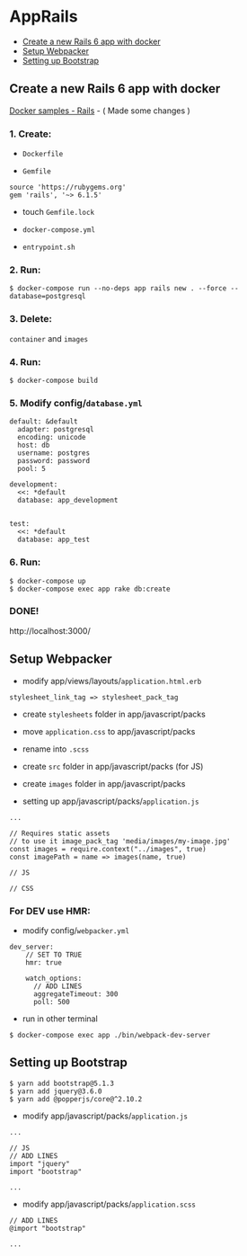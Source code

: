 # AppRails
- [Create a new Rails 6 app with docker](#create-a-new-rails-6-app-with-docker)
- [Setup Webpacker](#setup-webpacker)
- [Setting up Bootstrap](#setting-up-bootstrap)

## Create a new Rails 6 app with docker

[Docker samples - Rails](https://docs.docker.com/samples/rails/) - ( Made some changes )

### 1. Create:
- `Dockerfile`

- `Gemfile`
```
source 'https://rubygems.org'
gem 'rails', '~> 6.1.5'
```

- touch `Gemfile.lock`

- `docker-compose.yml`

- `entrypoint.sh`

### 2. Run:
```
$ docker-compose run --no-deps app rails new . --force --database=postgresql
```
### 3. Delete:
`container` and `images`
### 4. Run:
```
$ docker-compose build
```

### 5. Modify config/`database.yml`
```
default: &default
  adapter: postgresql
  encoding: unicode
  host: db
  username: postgres
  password: password
  pool: 5

development:
  <<: *default
  database: app_development


test:
  <<: *default
  database: app_test
```

### 6. Run:
```
$ docker-compose up
$ docker-compose exec app rake db:create
```

### DONE!
http://localhost:3000/

## Setup Webpacker

- modify app/views/layouts/`application.html.erb`
```
stylesheet_link_tag => stylesheet_pack_tag
```

- create `stylesheets` folder in app/javascript/packs
- move `application.css` to app/javascript/packs
- rename into `.scss`

- create `src` folder in app/javascript/packs (for JS)
- create `images` folder in app/javascript/packs

- setting up app/javascript/packs/`application.js`

```
...

// Requires static assets
// to use it image_pack_tag 'media/images/my-image.jpg'
const images = require.context("../images", true)
const imagePath = name => images(name, true)

// JS

// CSS
```

### For DEV use HMR:
- modify config/`webpacker.yml`
```
dev_server:
    // SET TO TRUE
    hmr: true

    watch_options: 
      // ADD LINES
      aggregateTimeout: 300
      poll: 500
```

- run in other terminal
```
$ docker-compose exec app ./bin/webpack-dev-server
```

## Setting up Bootstrap

```
$ yarn add bootstrap@5.1.3
$ yarn add jquery@3.6.0
$ yarn add @popperjs/core@^2.10.2
```

- modify app/javascript/packs/`application.js`

```
...

// JS
// ADD LINES
import "jquery"
import "bootstrap"

...
```

- modify app/javascript/packs/`application.scss`

```
// ADD LINES
@import "bootstrap"

...
```

